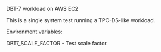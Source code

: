 DBT-7 workload on AWS EC2

This is a single system test running a TPC-DS-like workload.

Environment variables:

DBT7_SCALE_FACTOR - Test scale factor.
